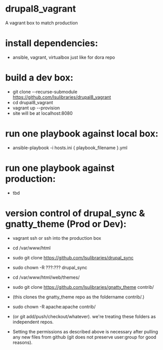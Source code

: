 # drupal8_vagrant
A vagrant box to match production

# install dependencies:
  
  - ansible, vagrant, virtualbox just like for dora repo

# build a dev box:

  - git clone --recurse-submodule https://github.com/lsulibraries/drupal8_vagrant
  - cd drupal8_vagrant
  - vagrant up --provision
  - site will be at localhost:8080

# run one playbook against local box:

  - ansible-playbook -i hosts.ini { playbook_filename }.yml

# run one playbook against production:
    
  - tbd

# version control of drupal_sync & gnatty_theme (Prod or Dev):

  - vagrant ssh or ssh into the production box
  
  - cd /var/www/html
  - sudo git clone https://github.com/lsulibraries/drupal_sync
  - sudo chown -R ???:??? drupal_sync

  - cd /var/www/html/web/themes/
  - sudo git clone https://github.com/lsulibraries/gnatty_theme contrib/
  - (this clones the gnatty_theme repo as the foldername contrib/.)
  - sudo chown -R apache:apache contrib/

  - (or git add/push/checkout/whatever).  we're treating these folders as independent repos.

  - Setting the permissions as described above is necessary after pulling any new files from github (git does not preserve user:group for good reasons).
